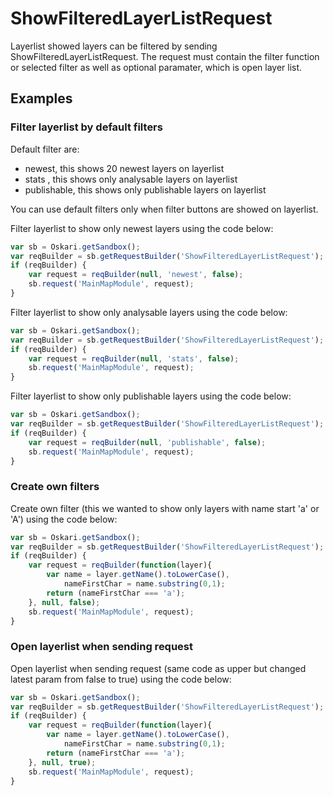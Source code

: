# ShowFilteredLayerListRequest

Layerlist showed layers can be filtered by sending ShowFilteredLayerListRequest. The request must contain the filter function 
or selected filter as well as optional paramater, which is open layer list.

## Examples

### Filter layerlist by default filters

Default filter are:
* newest, this shows 20 newest layers on layerlist
* stats , this shows only analysable layers on layerlist
* publishable, this shows only publishable layers on layerlist

You can use default filters only when filter buttons are showed on layerlist.

Filter layerlist to show only newest layers using the code below:
```javascript
var sb = Oskari.getSandbox();
var reqBuilder = sb.getRequestBuilder('ShowFilteredLayerListRequest');
if (reqBuilder) {
    var request = reqBuilder(null, 'newest', false);
    sb.request('MainMapModule', request);
}
```

Filter layerlist to show only analysable layers using the code below:
```javascript
var sb = Oskari.getSandbox();
var reqBuilder = sb.getRequestBuilder('ShowFilteredLayerListRequest');
if (reqBuilder) {
    var request = reqBuilder(null, 'stats', false);
    sb.request('MainMapModule', request);
}
```

Filter layerlist to show only publishable layers using the code below:
```javascript
var sb = Oskari.getSandbox();
var reqBuilder = sb.getRequestBuilder('ShowFilteredLayerListRequest');
if (reqBuilder) {
    var request = reqBuilder(null, 'publishable', false);
    sb.request('MainMapModule', request);
}
```

### Create own filters

Create own filter (this we wanted to show only layers with name start 'a' or 'A') using the code below:
```javascript
var sb = Oskari.getSandbox();
var reqBuilder = sb.getRequestBuilder('ShowFilteredLayerListRequest');
if (reqBuilder) {
    var request = reqBuilder(function(layer){
        var name = layer.getName().toLowerCase(),
            nameFirstChar = name.substring(0,1);
        return (nameFirstChar === 'a');
    }, null, false);
    sb.request('MainMapModule', request);
}
```

### Open layerlist when sending request

Open layerlist when sending request (same code as upper but changed latest param from false to true) using the code below:
```javascript
var sb = Oskari.getSandbox();
var reqBuilder = sb.getRequestBuilder('ShowFilteredLayerListRequest');
if (reqBuilder) {
    var request = reqBuilder(function(layer){
        var name = layer.getName().toLowerCase(),
            nameFirstChar = name.substring(0,1);
        return (nameFirstChar === 'a');
    }, null, true);
    sb.request('MainMapModule', request);
}
```
